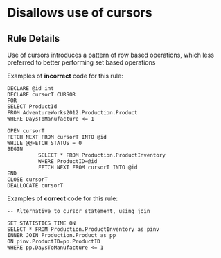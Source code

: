# Disallows use of cursors

## Rule Details

Use of cursors introduces a pattern of row based operations, which less preferred to better performing set based operations

Examples of **incorrect** code for this rule:

```tsql
DECLARE @id int
DECLARE cursorT CURSOR
FOR
SELECT ProductId
FROM AdventureWorks2012.Production.Product
WHERE DaysToManufacture <= 1

OPEN cursorT
FETCH NEXT FROM cursorT INTO @id
WHILE @@FETCH_STATUS = 0
BEGIN
          SELECT * FROM Production.ProductInventory
          WHERE ProductID=@id
          FETCH NEXT FROM cursorT INTO @id
END
CLOSE cursorT
DEALLOCATE cursorT
```

Examples of **correct** code for this rule:

```tsql
-- Alternative to cursor statement, using join

SET STATISTICS TIME ON
SELECT * FROM Production.ProductInventory as pinv
INNER JOIN Production.Product as pp
ON pinv.ProductID=pp.ProductID
WHERE pp.DaysToManufacture <= 1
```
